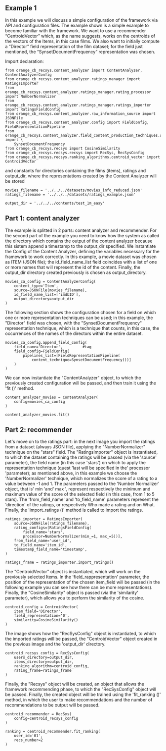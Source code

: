 ## Example 1
In this example we will discuss a simple configuration of the framework via API and configuration files.
The example shown is a simple example to become familiar with the framework. 
We want to use a recommender “CentroidVector” which, as the name suggests, works on the centroids of the vectors of the Items, in this case films.
We also want to initially compute a “Director” field representation of the film dataset; for the field just mentioned, the “SynsetDocumentFrequency” representation was chosen.

Import declaration:
```
from orange_cb_recsys.content_analyzer import ContentAnalyzer, ContentAnalyzerConfig
from orange_cb_recsys.content_analyzer.ratings_manager import RatingsImporter
from orange_cb_recsys.content_analyzer.ratings_manager.rating_processor import NumberNormalizer
from orange_cb_recsys.content_analyzer.ratings_manager.ratings_importer import RatingsFieldConfig
from orange_cb_recsys.content_analyzer.raw_information_source import JSONFile
from orange_cb_recsys.content_analyzer.config import FieldConfig, FieldRepresentationPipeline
from orange_cb_recsys.content_analyzer.field_content_production_techniques.synset_document_frequency import \
    SynsetDocumentFrequency
from orange_cb_recsys.recsys import CosineSimilarity
from orange_cb_recsys.recsys.recsys import RecSys, RecSysConfig
from orange_cb_recsys.recsys.ranking_algorithms.centroid_vector import CentroidVector
```

and constants for directories containing the films (items), ratings and output_dir, 
where the representations created by the Content Analyzer will be stored
```
movies_filename = '../../../datasets/movies_info_reduced.json'
ratings_filename = '../../../datasets/ratings_example.json'

output_dir = '../../../contents/test_1m_easy'
```

## Part 1: content analyzer
The example is splitted in 2 parts: content analyzer and recommender. For the second part of the example you need to know how the system as called the directory which contains the output of the content analyzer because this sistem append a timestamp to the output_dir specified.
We instantiate the Config of the Content Analyzer, defining the variables necessary for the framework to work correctly. In this example, a movie dataset was chosen as ITEM (JSON file); the id_field_name_list field coincides with a list of one or more names that will represent the id of the content.
Finally, the output_dir directory created previously is chosen as output_directory.
```
movies_ca_config = ContentAnalyzerConfig(
    content_type='Item',
    source=JSONFile(movies_filename),
    id_field_name_list=['imdbID'],
    output_directory=output_dir
)
```

The following section shows the configuration chosen for a field on which one or more representation techniques can be used; in this example, the "Director" field was chosen, with the "SynsetDocumentFrequency" representation technique, which is a technique that counts, in this case, the occurrences of the names of the directors within the entire dataset.
```
movies_ca_config.append_field_config(
    field_name='Director',         #tag
    field_config=FieldConfig(
        pipelines_list=[FieldRepresentationPipeline(
            content_technique=SynsetDocumentFrequency())]
    )
)
```

We can now instantiate the "ContentAnalyzer" object, to which the previously created configuration will be passed, and then train it using the 'fit ()' method.
```
content_analyzer_movies = ContentAnalyzer(
    config=movies_ca_config
)

content_analyzer_movies.fit()
```
## Part 2: recommender
Let's move on to the ratings part: in the next image you import the ratings from a dataset (always JSON file), applying the "NumberNormalizer" technique on the "stars" field.
The "RatingsImporter" object is instantiated, to which the dataset containing the ratings will be passed (via the 'source' parameter), the field name (in this case 'stars') on which to apply the representation technique (quest 'last will be specified in the' processor 'parameter); as mentioned above, in this example we choose the 'NumberNormalizer' technique, which normalizes the score of a rating to a value between -1 and 1. The parameters passed to the 'Number Normalizer' object, that is' min 'and' max ', represent respectively the minimum and maximum value of the score of the selected field (in this case, from 1 to 5 stars).
The 'from_field_name' and 'to_field_name' parameters represent the 'direction' of the ratings, or respectively Who made a rating and on What.
Finally, the 'import_ratings ()' method is called to import the ratings.
```
ratings_importer = RatingsImporter(
    source=JSONFile(ratings_filename),
    rating_configs=[RatingsFieldConfig(
        field_name='stars',
        processor=NumberNormalizer(min_=1, max_=5))],
    from_field_name='user_id',
    to_field_name='item_id',
    timestamp_field_name='timestamp',
)

ratings_frame = ratings_importer.import_ratings()
```

The "CentroidVector" object is instantiated, which will work on the previously selected Items. In the 'field_rappresentation' parameter, the position of the representation of the chosen item_field will be passed (in the following example you can see how there can be more representations). Finally, the "CosineSimilarity" object is passed (via the 'similarity' parameter), which allows you to perform the similarity of the cosine.
```
centroid_config = CentroidVector(
    item_field='Director',
    field_representation='0',
    similarity=CosineSimilarity()
)
```

The image shows how the "RecSysConfig" object is instantiated, to which the imported ratings will be passed, the "CentroidVector" object created in the previous image and the 'output_dir' directory.
```
centroid_recsys_config = RecSysConfig(
    users_directory=output_dir,
    items_directory=output_dir,
    ranking_algorithm=centroid_config,
    rating_frame=ratings_frame
)
```

Finally, the "Recsys" object will be created, an object that allows the framework recommending phase, to which the "RecSysConfig" object will be passed. Finally, the created object will be trained using the 'fit_ranking ()' method, in which the user to make recommendations and the number of recommendations to be output will be passed.
```
centroid_recommender = RecSys(
    config=centroid_recsys_config
)

ranking = centroid_recommender.fit_ranking(
    user_id='01',
    recs_number=2
)
```
